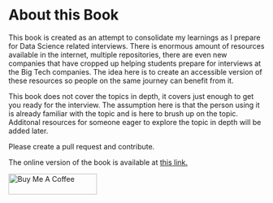 # About this Book


This book is created as an attempt to consolidate my learnings as I prepare for Data Science related interviews. There is enormous amount of resources available in the internet, multiple repositories, there are even new companies that have cropped up helping students prepare for interviews at the Big Tech companies. The idea here is to create an accessible version of these resources so people on the same journey can benefit from it.

This book does not cover the topics in depth, it covers just enough to get you ready for the interview. The assumption here is that the person using it is already familiar with the topic and is here to brush up on the topic. Additonal resources for someone eager to explore the topic in depth will be added later.

Please create a pull request and contribute.

The online version of the book is available at [this link.](https://dipranjan.github.io/dsinterviewqns/intro.html)


<a href="https://www.buymeacoffee.com/dearc" target="_blank"><img src="https://cdn.buymeacoffee.com/buttons/default-orange.png" alt="Buy Me A Coffee" height="41" width="174"></a>

